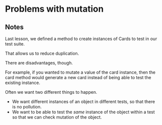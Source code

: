 # Problems with mutation

## Notes

Last lesson, we defined a method to create instances of Cards to test in our test suite.

That allows us to reduce duplication.

There are disadvantages, though.

For example, if you wanted to mutate a value of the card instance, then the card method would generate a new card instead of being able to test the existing instance.

Often we want two different things to happen.

* We want different instances of an object in different tests, so that there is no pollution.
* We want to be able to test the _same_ instance of the object within a test so that we can check mutation of the object.
